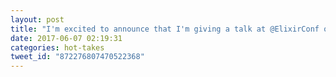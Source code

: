 ```yaml
---
layout: post
title: "I'm excited to announce that I'm giving a talk at @ElixirConf on \"Building an Artificial Pancreas with Elixir and Nerves\". #myelixirstatus"Building an Artificial Pancreas with Elixir and Nerves\". #myelixirstatus"Building an Artificial Pancreas with Elixir and Nerves\"."Building an Artificial Pancreas..."
date: 2017-06-07 02:19:31
categories: hot-takes
tweet_id: "872276807470522368"
---
```



<!-- Original tweet: https://twitter.com/i/status/872276807470522368 -->